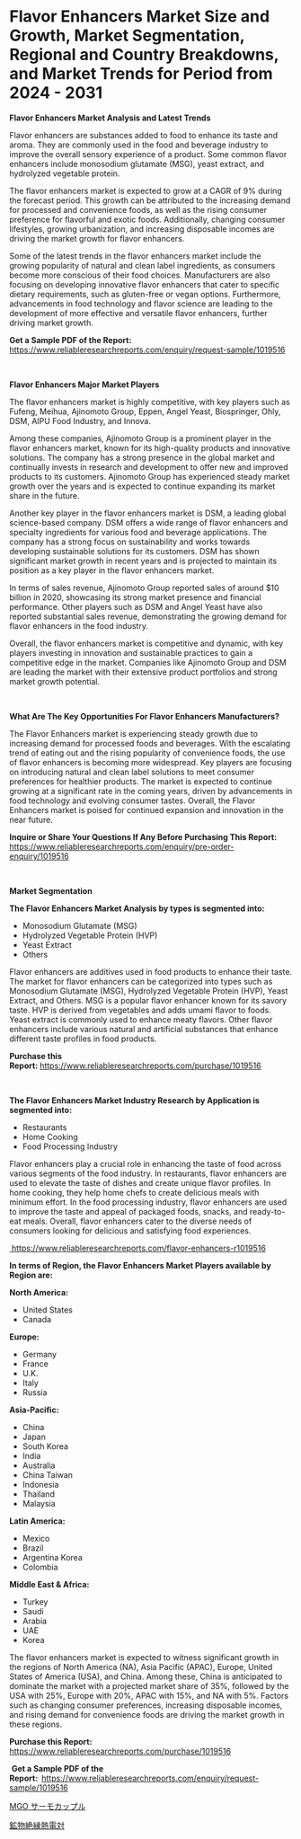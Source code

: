 <p><h1>Flavor Enhancers Market Size and Growth, Market Segmentation, Regional and Country Breakdowns, and Market Trends for Period from 2024 -  2031</h1></p><p><strong>Flavor Enhancers Market Analysis and Latest Trends</strong></p>
<p><p>Flavor enhancers are substances added to food to enhance its taste and aroma. They are commonly used in the food and beverage industry to improve the overall sensory experience of a product. Some common flavor enhancers include monosodium glutamate (MSG), yeast extract, and hydrolyzed vegetable protein.</p><p>The flavor enhancers market is expected to grow at a CAGR of 9% during the forecast period. This growth can be attributed to the increasing demand for processed and convenience foods, as well as the rising consumer preference for flavorful and exotic foods. Additionally, changing consumer lifestyles, growing urbanization, and increasing disposable incomes are driving the market growth for flavor enhancers.</p><p>Some of the latest trends in the flavor enhancers market include the growing popularity of natural and clean label ingredients, as consumers become more conscious of their food choices. Manufacturers are also focusing on developing innovative flavor enhancers that cater to specific dietary requirements, such as gluten-free or vegan options. Furthermore, advancements in food technology and flavor science are leading to the development of more effective and versatile flavor enhancers, further driving market growth.</p></p>
<p><strong>Get a Sample PDF of the Report:&nbsp;</strong> <a href="https://www.reliableresearchreports.com/enquiry/request-sample/1019516">https://www.reliableresearchreports.com/enquiry/request-sample/1019516</a></p>
<p>&nbsp;</p>
<p><strong>Flavor Enhancers Major Market Players</strong></p>
<p><p>The flavor enhancers market is highly competitive, with key players such as Fufeng, Meihua, Ajinomoto Group, Eppen, Angel Yeast, Biospringer, Ohly, DSM, AIPU Food Industry, and Innova. </p><p>Among these companies, Ajinomoto Group is a prominent player in the flavor enhancers market, known for its high-quality products and innovative solutions. The company has a strong presence in the global market and continually invests in research and development to offer new and improved products to its customers. Ajinomoto Group has experienced steady market growth over the years and is expected to continue expanding its market share in the future.</p><p>Another key player in the flavor enhancers market is DSM, a leading global science-based company. DSM offers a wide range of flavor enhancers and specialty ingredients for various food and beverage applications. The company has a strong focus on sustainability and works towards developing sustainable solutions for its customers. DSM has shown significant market growth in recent years and is projected to maintain its position as a key player in the flavor enhancers market.</p><p>In terms of sales revenue, Ajinomoto Group reported sales of around $10 billion in 2020, showcasing its strong market presence and financial performance. Other players such as DSM and Angel Yeast have also reported substantial sales revenue, demonstrating the growing demand for flavor enhancers in the food industry.</p><p>Overall, the flavor enhancers market is competitive and dynamic, with key players investing in innovation and sustainable practices to gain a competitive edge in the market. Companies like Ajinomoto Group and DSM are leading the market with their extensive product portfolios and strong market growth potential.</p></p>
<p>&nbsp;</p>
<p><strong>What Are The Key Opportunities For Flavor Enhancers Manufacturers?</strong></p>
<p><p>The Flavor Enhancers market is experiencing steady growth due to increasing demand for processed foods and beverages. With the escalating trend of eating out and the rising popularity of convenience foods, the use of flavor enhancers is becoming more widespread. Key players are focusing on introducing natural and clean label solutions to meet consumer preferences for healthier products. The market is expected to continue growing at a significant rate in the coming years, driven by advancements in food technology and evolving consumer tastes. Overall, the Flavor Enhancers market is poised for continued expansion and innovation in the near future.</p></p>
<p><strong>Inquire or Share Your Questions If Any Before Purchasing This Report:</strong> <a href="https://www.reliableresearchreports.com/enquiry/pre-order-enquiry/1019516">https://www.reliableresearchreports.com/enquiry/pre-order-enquiry/1019516</a></p>
<p>&nbsp;</p>
<p><strong>Market Segmentation</strong></p>
<p><strong>The Flavor Enhancers Market Analysis by types is segmented into:</strong></p>
<p><ul><li>Monosodium Glutamate (MSG)</li><li>Hydrolyzed Vegetable Protein (HVP)</li><li>Yeast Extract</li><li>Others</li></ul></p>
<p><p>Flavor enhancers are additives used in food products to enhance their taste. The market for flavor enhancers can be categorized into types such as Monosodium Glutamate (MSG), Hydrolyzed Vegetable Protein (HVP), Yeast Extract, and Others. MSG is a popular flavor enhancer known for its savory taste. HVP is derived from vegetables and adds umami flavor to foods. Yeast extract is commonly used to enhance meaty flavors. Other flavor enhancers include various natural and artificial substances that enhance different taste profiles in food products.</p></p>
<p><strong>Purchase this Report:&nbsp;</strong><a href="https://www.reliableresearchreports.com/purchase/1019516">https://www.reliableresearchreports.com/purchase/1019516</a></p>
<p>&nbsp;</p>
<p><strong>The Flavor Enhancers Market Industry Research by Application is segmented into:</strong></p>
<p><ul><li>Restaurants</li><li>Home Cooking</li><li>Food Processing Industry</li></ul></p>
<p><p>Flavor enhancers play a crucial role in enhancing the taste of food across various segments of the food industry. In restaurants, flavor enhancers are used to elevate the taste of dishes and create unique flavor profiles. In home cooking, they help home chefs to create delicious meals with minimum effort. In the food processing industry, flavor enhancers are used to improve the taste and appeal of packaged foods, snacks, and ready-to-eat meals. Overall, flavor enhancers cater to the diverse needs of consumers looking for delicious and satisfying food experiences.</p></p>
<p><a href="https://www.reliableresearchreports.com/flavor-enhancers-r1019516">&nbsp;https://www.reliableresearchreports.com/flavor-enhancers-r1019516</a></p>
<p><strong>In terms of Region, the Flavor Enhancers Market Players available by Region are:</strong></p>
<p>
    <p> <strong> North America: </strong>
        <ul>
            <li>United States</li>
            <li>Canada</li>
        </ul>
        </p> 
    <p> <strong> Europe: </strong>
        <ul>
            <li>Germany</li>
            <li>France</li>
            <li>U.K.</li>
            <li>Italy</li>
            <li>Russia</li>
        </ul>
        </p> 
    <p> <strong> Asia-Pacific: </strong>
        <ul>
            <li>China</li>
            <li>Japan</li>
            <li>South Korea</li>
            <li>India</li>
            <li>Australia</li>
            <li>China Taiwan</li>
            <li>Indonesia</li>
            <li>Thailand</li>
            <li>Malaysia</li>
        </ul>
        </p> 
    <p> <strong> Latin America: </strong>
        <ul>
            <li>Mexico</li>
            <li>Brazil</li>
            <li>Argentina Korea</li>
            <li>Colombia</li>
        </ul>
        </p> 
    <p> <strong> Middle East & Africa: </strong>
        <ul>
            <li>Turkey</li>
            <li>Saudi</li>
            <li>Arabia</li>
            <li>UAE</li>
            <li>Korea</li>
        </ul>
    </p>
    </p>
<p><p>The flavor enhancers market is expected to witness significant growth in the regions of North America (NA), Asia Pacific (APAC), Europe, United States of America (USA), and China. Among these, China is anticipated to dominate the market with a projected market share of 35%, followed by the USA with 25%, Europe with 20%, APAC with 15%, and NA with 5%. Factors such as changing consumer preferences, increasing disposable incomes, and rising demand for convenience foods are driving the market growth in these regions.</p></p>
<p><strong>Purchase this Report: </strong><a href="https://www.reliableresearchreports.com/purchase/1019516">https://www.reliableresearchreports.com/purchase/1019516</a></p>
<p>&nbsp;<strong>Get a Sample PDF of the Report:&nbsp;&nbsp;</strong><a href="https://www.reliableresearchreports.com/enquiry/request-sample/1019516">https://www.reliableresearchreports.com/enquiry/request-sample/1019516</a></p>
<p><strong></strong></p>
<p><p><a href="https://github.com/KaydenJohns1964/Market-Research-Report-List-1/blob/main/925146919353.md">MGO サーモカップル</a></p><p><a href="https://github.com/marbadji/Market-Research-Report-List-1/blob/main/929613619352.md">鉱物絶縁熱電対</a></p></p>